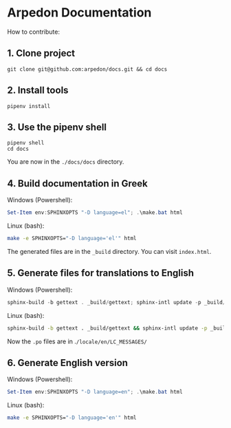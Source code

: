 # Arpedon Documentation

How to contribute:

## 1. Clone project

```
git clone git@github.com:arpedon/docs.git && cd docs
```

## 2. Install tools

```
pipenv install
```

## 3. Use the pipenv shell

```
pipenv shell
cd docs
```

You are now in the `./docs/docs` directory.

## 4. Build documentation in Greek

Windows (Powershell):  

```powershell
Set-Item env:SPHINXOPTS "-D language=el"; .\make.bat html
```

Linux (bash): 

```bash
make -e SPHINXOPTS="-D language='el'" html
```

The generated files are in the `_build` directory. You can visit `index.html`.

## 5. Generate files for translations to English

Windows (Powershell): 

```powershell
sphinx-build -b gettext . _build/gettext; sphinx-intl update -p _build/gettext -l en
```

Linux (bash): 

```bash
sphinx-build -b gettext . _build/gettext && sphinx-intl update -p _build/gettext -l en
```

Now the `.po` files are in .`/locale/en/LC_MESSAGES/`

## 6. Generate English version

Windows (Powershell): 

```powershell
Set-Item env:SPHINXOPTS "-D language=en"; .\make.bat html
```

Linux (bash): 

```bash
make -e SPHINXOPTS="-D language='en'" html
```